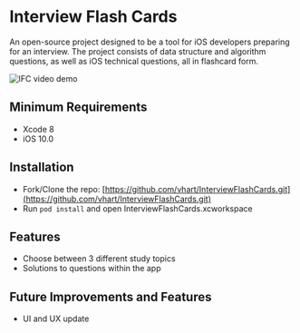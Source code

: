 # Interview Flash Cards
An open-source project designed to be a tool for iOS developers preparing for an interview. The project consists of data structure and algorithm questions, as well as iOS technical questions, all in flashcard form.


![IFC video demo](https://github.com/charleshkang/InterviewFlashCards/blob/master/IFC%20DEMO.gif)

## Minimum Requirements
- Xcode 8
- iOS 10.0

## Installation
- Fork/Clone the repo: [https://github.com/vhart/InterviewFlashCards.git](https://github.com/vhart/InterviewFlashCards.git)
- Run `pod install` and open InterviewFlashCards.xcworkspace

## Features
- Choose between 3 different study topics
- Solutions to questions within the app

## Future Improvements and Features
- UI and UX update

